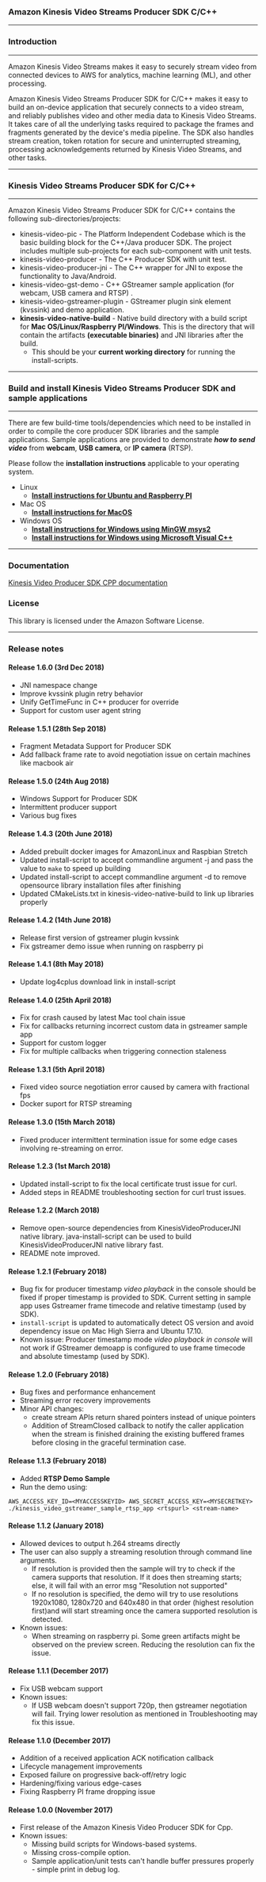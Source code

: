 ### Amazon Kinesis Video Streams Producer SDK C/C++
----
### Introduction
----
Amazon Kinesis Video Streams makes it easy to securely stream video from connected devices to AWS for analytics, machine learning (ML), and other processing.

Amazon Kinesis Video Streams Producer SDK for C/C++ makes it easy to build an on-device application that securely connects to a video stream, and reliably publishes video and other media data to Kinesis Video Streams. It takes care of all the underlying tasks required to package the frames and fragments generated by the device's media pipeline. The SDK also handles stream creation, token rotation for secure and uninterrupted streaming, processing acknowledgements returned by Kinesis Video Streams, and other tasks.

----
### Kinesis Video Streams Producer SDK for C/C++
----
Amazon Kinesis Video Streams Producer SDK for C/C++ contains the following sub-directories/projects:
* kinesis-video-pic - The Platform Independent Codebase which is the basic building block for the C++/Java producer SDK. The project includes multiple sub-projects for each sub-component with unit tests.
* kinesis-video-producer - The C++ Producer SDK with unit test.
* kinesis-video-producer-jni - The C++ wrapper for JNI to expose the functionality to Java/Android.
* kinesis-video-gst-demo - C++ GStreamer sample application (for webcam, USB camera and RTSP) .
* kinesis-video-gstreamer-plugin - GStreamer plugin sink element (kvssink) and demo application.
* **kinesis-video-native-build** - Native build directory with a build script for **Mac OS/Linux/Raspberry PI/Windows**. This is the directory that will contain the artifacts **(executable binaries)** and JNI libraries after the build.
  * This should be your **current working directory** for running the install-scripts.

----

### Build and install Kinesis Video Streams Producer SDK and sample applications
----
There are few build-time tools/dependencies which need to be installed in order to compile the core producer SDK libraries and the sample applications. Sample applications are provided to demonstrate _**how to send video**_ from **webcam**, **USB camera**, or **IP camera** (RTSP).

Please follow the **installation instructions** applicable to your operating system.
* Linux
  * **[Install instructions for Ubuntu and Raspberry PI](https://github.com/awslabs/amazon-kinesis-video-streams-producer-sdk-cpp/blob/master/install-instructions-linux.md)**
* Mac OS
  * **[Install instructions for MacOS](https://github.com/awslabs/amazon-kinesis-video-streams-producer-sdk-cpp/blob/master/install-instructions-macos.md)**
* Windows OS
  * **[Install instructions for Windows using MinGW msys2](https://github.com/awslabs/amazon-kinesis-video-streams-producer-sdk-cpp/blob/master/install-instructions-windows-msys2.md)**
  * **[Install instructions for Windows using Microsoft Visual C++](https://github.com/awslabs/amazon-kinesis-video-streams-producer-sdk-cpp/blob/master/install-instructions-windows-msvc.md)**

----
### Documentation

  [Kinesis Video Producer SDK CPP documentation](https://docs.aws.amazon.com/kinesisvideostreams/latest/dg/producer-sdk-cpp.html)

### License

This library is licensed under the Amazon Software License.

----
### Release notes
#### Release 1.6.0 (3rd Dec 2018)
* JNI namespace change
* Improve kvssink plugin retry behavior
* Unify GetTimeFunc in C++ producer for override
* Support for custom user agent string

#### Release 1.5.1 (28th Sep 2018)
* Fragment Metadata Support for Producer SDK
* Add fallback frame rate to avoid negotiation issue on certain machines like macbook air

#### Release 1.5.0 (24th Aug 2018)
* Windows Support for Producer SDK
* Intermittent producer support
* Various bug fixes

#### Release 1.4.3 (20th June 2018)
* Added prebuilt docker images for AmazonLinux and Raspbian Stretch
* Updated install-script to accept commandline argument -j and pass the value to `make` to speed up building
* Updated install-script to accept commandline argument -d to remove opensource library installation files after finishing
* Updated CMakeLists.txt in kinesis-video-native-build to link up libraries properly

#### Release 1.4.2 (14th June 2018)
* Release first version of gstreamer plugin kvssink
* Fix gstreamer demo issue when running on raspberry pi

#### Release 1.4.1 (8th May 2018)
* Update log4cplus download link in install-script

#### Release 1.4.0 (25th April 2018)
* Fix for crash caused by latest Mac tool chain issue
* Fix for callbacks returning incorrect custom data in gstreamer sample app
* Support for custom logger
* Fix for multiple callbacks when triggering connection staleness

#### Release 1.3.1 (5th April 2018)
* Fixed video source negotiation error caused by camera with fractional fps
* Docker suport for RTSP streaming

#### Release 1.3.0 (15th March 2018)
* Fixed producer intermittent termination issue for some edge cases involving re-streaming on error.

#### Release 1.2.3 (1st March 2018)
* Updated install-script to fix the local certificate trust issue for curl.
* Added steps in README troubleshooting section for curl trust issues.

#### Release 1.2.2 (March 2018)
* Remove open-source dependencies from KinesisVideoProducerJNI native library. java-install-script can be used to build KinesisVideoProducerJNI native library fast.
* README note improved.

#### Release 1.2.1 (February 2018)
* Bug fix for producer timestamp *video playback* in the console should be fixed if proper timestamp is provided to SDK. Current setting in sample app uses Gstreamer frame timecode and relative timestamp (used by SDK).
* `install-script` is updated to automatically detect OS version and avoid dependency issue on Mac High Sierra and Ubuntu 17.10.
* Known issue: Producer timestamp mode *video playback in console* will not work if GStreamer demoapp is configured to use frame timecode and absolute timestamp (used by SDK).

#### Release 1.2.0 (February 2018)
* Bug fixes and performance enhancement
* Streaming error recovery improvements
* Minor API changes:
  * create stream APIs return shared pointers instead of unique pointers
  * Addition of StreamClosed callback to notify the caller application when the stream is finished draining the existing buffered frames before closing in the graceful termination case.
#### Release 1.1.3 (February 2018)
* Added **RTSP Demo Sample**
* Run the demo using:
```
AWS_ACCESS_KEY_ID=<MYACCESSKEYID> AWS_SECRET_ACCESS_KEY=<MYSECRETKEY> ./kinesis_video_gstreamer_sample_rtsp_app <rtspurl> <stream-name>
```

#### Release 1.1.2 (January 2018)
* Allowed devices to output h.264 streams directly
* The user can also supply a streaming resolution through command line arguments.
  * If resolution is provided then the sample will try to check if the camera supports that resolution. If it does then streaming starts; else, it will fail with an error msg "Resolution not supported"
  * If no resolution is specified, the demo will try to use resolutions 1920x1080, 1280x720 and 640x480 in that order (highest resolution first)and will start streaming once the camera supported resolution is detected.
* Known issues:
  * When streaming on raspberry pi. Some green artifacts might be observed on the preview screen. Reducing the resolution can fix the issue.

#### Release 1.1.1 (December 2017)
* Fix USB webcam support
* Known issues:
    * If USB webcam doesn't support 720p, then gstreamer negotiation will fail. Trying lower resolution as mentioned in Troubleshooting may fix this issue.

#### Release 1.1.0 (December 2017)
* Addition of a received application ACK notification callback
* Lifecycle management improvements
* Exposed failure on progressive back-off/retry logic
* Hardening/fixing various edge-cases
* Fixing Raspberry PI frame dropping issue

#### Release 1.0.0 (November 2017)
* First release of the Amazon Kinesis Video Producer SDK for Cpp.
* Known issues:
    * Missing build scripts for Windows-based systems.
    * Missing cross-compile option.
    * Sample application/unit tests can't handle buffer pressures properly - simple print in debug log.

